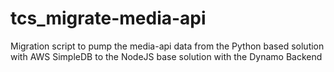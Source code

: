 tcs_migrate-media-api
=====================

Migration script to pump the media-api data from the Python based solution with AWS SimpleDB to the NodeJS base solution with the Dynamo Backend
